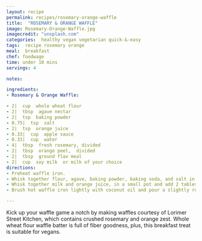 ```yaml
---
layout: recipe
permalink: recipes/rosemary-orange-waffle
title:  "ROSEMARY & ORANGE WAFFLE"
image: Rosemary-Orange-Waffle.jpg
imagecredit: "unsplash.com"
categories:  healthy vegan vegetarian quick-&-easy
tags:  recipe rosemary orange
meal:  breakfast
chef: foodwage
time: under 10 mins
servings: 4

notes:

ingredients:
- Rosemary & Orange Waffle:

- 2|  cup  whole wheat flour
- 2|  tbsp  agave nectar
- 2|  tsp  baking powder
- 0.75|  tsp  salt
- 2|  tsp  orange juice
- 0.33|  cup  apple sauce
- 0.33|  cup  water
- 4|  tbsp  fresh rosemary, divided
- 2|  tbsp  orange peel,  divided
- 2|  tbsp  ground flax meal
- 2|  cup  soy milk  or milk of your choice
directions:
- Preheat waffle iron.
- Whisk together flour, agave, baking powder, baking soda, and salt in a large bowl.
- Whisk together milk and orange juice, in a small pot and add 2 tablespoons rosemary and 1 tablespoon orange zest. Warm on low heat for 10 minutes, and stain out rosemary and zest. Mix milk with apple sauce, flax and water in another bowl, and let sit for 5 minutes to let flax thicken. Mix in 2 tablespoons rosemary and 1 tablespoon orange zest, and then whisk into flour mixture until just combined.
- Brush hot waffle iron lightly with coconut oil and pour a slightly rounded 0.5 cup of batter into each waffle mold. Cook waffles according to manufacturer’s instructions until golden and cooked through (about 3 minutes). Transfer as cooked to rack in oven to keep warm, keeping waffles in 1 layer to stay crisp. Make more waffles in the same way.

---
```


Kick up your waffle game a notch by making waffles courtesy of Lorimer Street Kitchen, which contains crushed rosemary and orange zest. Whole wheat flour waffle batter is full of fiber goodness, plus, this breakfast treat is suitable for vegans.
